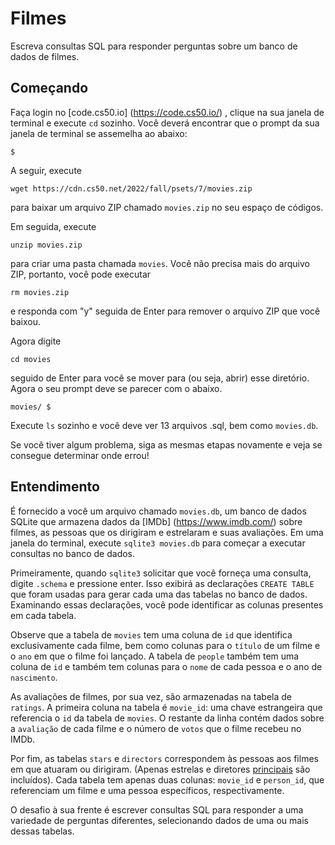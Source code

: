 Filmes
======

Escreva consultas SQL para responder perguntas sobre um banco de dados de filmes.

Começando
---------------

Faça login no [code.cs50.io] (https://code.cs50.io/) , clique na sua janela de terminal e execute `cd` sozinho. Você deverá encontrar que o prompt da sua janela de terminal se assemelha ao abaixo:

    $
    

A seguir, execute

    wget https://cdn.cs50.net/2022/fall/psets/7/movies.zip
    

para baixar um arquivo ZIP chamado `movies.zip` no seu espaço de códigos.

Em seguida, execute

    unzip movies.zip
    

para criar uma pasta chamada `movies`. Você não precisa mais do arquivo ZIP, portanto, você pode executar

    rm movies.zip
    

e responda com "y" seguida de Enter para remover o arquivo ZIP que você baixou.

Agora digite

    cd movies
    

seguido de Enter para você se mover para (ou seja, abrir) esse diretório. Agora o seu prompt deve se parecer com o abaixo.

    movies/ $
    

Execute `ls` sozinho e você deve ver 13 arquivos .sql, bem como `movies.db`.

Se você tiver algum problema, siga as mesmas etapas novamente e veja se consegue determinar onde errou!

Entendimento
-------------

É fornecido a você um arquivo chamado `movies.db`, um banco de dados SQLite que armazena dados da [IMDb] (https://www.imdb.com/) sobre filmes, as pessoas que os dirigiram e estrelaram e suas avaliações. Em uma janela do terminal, execute `sqlite3 movies.db` para começar a executar consultas no banco de dados.

Primeiramente, quando `sqlite3` solicitar que você forneça uma consulta, digite `.schema` e pressione enter. Isso exibirá as declarações `CREATE TABLE` que foram usadas para gerar cada uma das tabelas no banco de dados. Examinando essas declarações, você pode identificar as colunas presentes em cada tabela.

Observe que a tabela de `movies` tem uma coluna de `id` que identifica exclusivamente cada filme, bem como colunas para o `título` de um filme e o `ano` em que o filme foi lançado. A tabela de `people` também tem uma coluna de `id` e também tem colunas para o `nome` de cada pessoa e o ano de `nascimento`.

As avaliações de filmes, por sua vez, são armazenadas na tabela de `ratings`. A primeira coluna na tabela é `movie_id`: uma chave estrangeira que referencia o `id` da tabela de `movies`. O restante da linha contém dados sobre a `avaliação` de cada filme e o número de `votos` que o filme recebeu no IMDb.

Por fim, as tabelas `stars` e `directors` correspondem às pessoas aos filmes em que atuaram ou dirigiram. (Apenas estrelas e diretores [principais](https://www.imdb.com/interfaces/) são incluídos). Cada tabela tem apenas duas colunas: `movie_id` e `person_id`, que referenciam um filme e uma pessoa específicos, respectivamente.

O desafio à sua frente é escrever consultas SQL para responder a uma variedade de perguntas diferentes, selecionando dados de uma ou mais dessas tabelas.